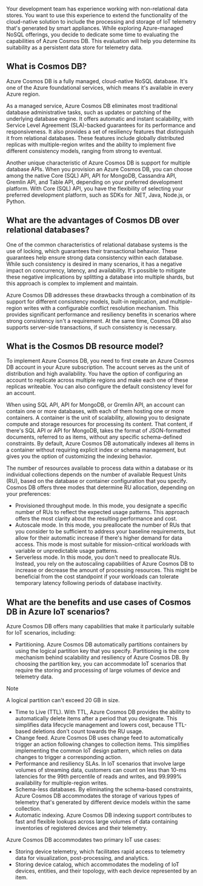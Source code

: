 Your development team has experience working with non-relational data stores. You want to use this experience to extend the functionality of the cloud-native solution to include the processing and storage of IoT telemetry that's generated by smart appliances. While exploring Azure-managed NoSQL offerings, you decide to dedicate some time to evaluating the capabilities of Azure Cosmos DB. This evaluation will help you determine its suitability as a persistent data store for telemetry data.

## What is Cosmos DB?

Azure Cosmos DB is a fully managed, cloud-native NoSQL database. It's one of the Azure foundational services, which means it's available in every Azure region.

As a managed service, Azure Cosmos DB eliminates most traditional database administrative tasks, such as updates or patching of the underlying database engine. It offers automatic and instant scalability, with Service Level Agreement (SLA)-backed guarantees for its performance and responsiveness. It also provides a set of resiliency features that distinguish it from relational databases. These features include globally distributed replicas with multiple-region writes and the ability to implement five different consistency models, ranging from strong to eventual.

Another unique characteristic of Azure Cosmos DB is support for multiple database APIs. When you provision an Azure Cosmos DB, you can choose among the native Core (SQL) API, API for MongoDB, Cassandra API, Gremlin API, and Table API, depending on your preferred development platform. With Core (SQL) API, you have the flexibility of selecting your preferred development platform, such as SDKs for .NET, Java, Node.js, or Python.

## What are the advantages of Cosmos DB over relational databases?

One of the common characteristics of relational database systems is the use of locking, which guarantees their transactional behavior. These guarantees help ensure strong data consistency within each database. While such consistency is desired in many scenarios, it has a negative impact on concurrency, latency, and availability. It's possible to mitigate these negative implications by splitting a database into multiple shards, but this approach is complex to implement and maintain.

Azure Cosmos DB addresses these drawbacks through a combination of its support for different consistency models, built-in replication, and multiple-region writes with a configurable conflict resolution mechanism. This provides significant performance and resiliency benefits in scenarios where strong consistency isn't a requirement. At the same time, Cosmos DB also supports server-side transactions, if such consistency is necessary.

## What is the Cosmos DB resource model?

To implement Azure Cosmos DB, you need to first create an Azure Cosmos DB account in your Azure subscription. The account serves as the unit of distribution and high availability. You have the option of configuring an account to replicate across multiple regions and make each one of these replicas writeable. You can also configure the default consistency level for an account.

When using SQL API, API for MongoDB, or Gremlin API, an account can contain one or more databases, with each of them hosting one or more containers. A container is the unit of scalability, allowing you to designate compute and storage resources for processing its content. That content, if there's SQL API or API for MongoDB, takes the format of JSON-formatted documents, referred to as items, without any specific schema-defined constraints. By default, Azure Cosmos DB automatically indexes all items in a container without requiring explicit index or schema management, but gives you the option of customizing the indexing behavior.

The number of resources available to process data within a database or its individual collections depends on the number of available Request Units (RU), based on the database or container configuration that you specify. Cosmos DB offers three modes that determine RU allocation, depending on your preferences:

- Provisioned throughput mode. In this mode, you designate a specific number of RUs to reflect the expected usage patterns. This approach offers the most clarity about the resulting performance and cost.
- Autoscale mode. In this mode, you preallocate the number of RUs that you consider to be sufficient to address your baseline requirements, but allow for their automatic increase if there's higher demand for data access. This mode is most suitable for mission-critical workloads with variable or unpredictable usage patterns.
- Serverless mode. In this mode, you don't need to preallocate RUs. Instead, you rely on the autoscaling capabilities of Azure Cosmos DB to increase or decrease the amount of processing resources. This might be beneficial from the cost standpoint if your workloads can tolerate temporary latency following periods of database inactivity.

## What are the benefits and use cases of Cosmos DB in Azure IoT scenarios?

Azure Cosmos DB offers many capabilities that make it particularly suitable for IoT scenarios, including:

- Partitioning. Azure Cosmos DB automatically partitions containers by using the logical partition key that you specify. Partitioning is the core mechanism behind scalability and resiliency of Azure Cosmos DB. By choosing the partition key, you can accommodate IoT scenarios that require the storing and processing of large volumes of device and telemetry data.

> [!NOTE]
> A logical partition can't exceed 20 GB in size.

- Time to Live (TTL). With TTL, Azure Cosmos DB provides the ability to automatically delete items after a period that you designate. This simplifies data lifecycle management and lowers cost, because TTL-based deletions don't count towards the RU usage.
- Change feed. Azure Cosmos DB uses change feed to automatically trigger an action following changes to collection items. This simplifies implementing the common IoT design pattern, which relies on data changes to trigger a corresponding action.
- Performance and resiliency SLAs. In IoT scenarios that involve large volumes of streaming data, customers can count on less than 10-ms latencies for the 99th percentile of reads and writes, and 99.999% availability for multiple-region writes.
- Schema-less databases. By eliminating the schema-based constraints, Azure Cosmos DB accommodates the storage of various types of telemetry that's generated by different device models within the same collection.
- Automatic indexing. Azure Cosmos DB indexing support contributes to fast and flexible lookups across large volumes of data containing inventories of registered devices and their telemetry.

Azure Cosmos DB accommodates two primary IoT use cases:

- Storing device telemetry, which facilitates rapid access to telemetry data for visualization, post-processing, and analytics.
- Storing device catalog, which accommodates the modeling of IoT devices, entities, and their topology, with each device represented by an item.
